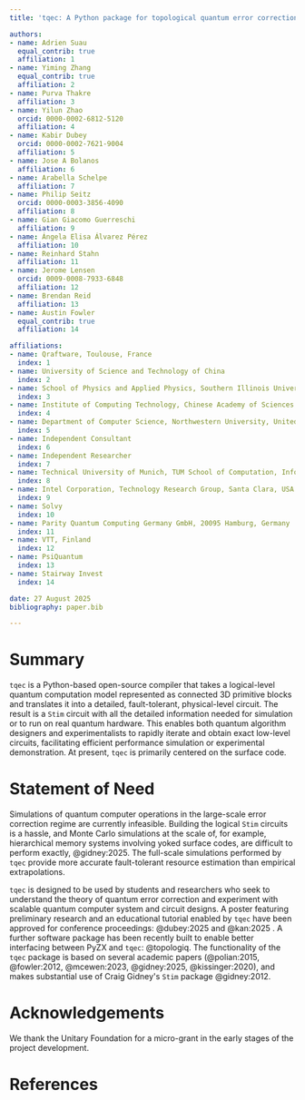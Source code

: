 ```yaml
---
title: 'tqec: A Python package for topological quantum error correction'

authors:
- name: Adrien Suau
  equal_contrib: true
  affiliation: 1
- name: Yiming Zhang
  equal_contrib: true
  affiliation: 2
- name: Purva Thakre
  affiliation: 3
- name: Yilun Zhao
  orcid: 0000-0002-6812-5120
  affiliation: 4
- name: Kabir Dubey
  orcid: 0000-0002-7621-9004
  affiliation: 5
- name: Jose A Bolanos
  affiliation: 6
- name: Arabella Schelpe
  affiliation: 7
- name: Philip Seitz
  orcid: 0000-0003-3856-4090
  affiliation: 8
- name: Gian Giacomo Guerreschi
  affiliation: 9
- name: Ángela Elisa Álvarez Pérez
  affiliation: 10
- name: Reinhard Stahn
  affiliation: 11
- name: Jerome Lensen
  orcid: 0009-0008-7933-6848
  affiliation: 12
- name: Brendan Reid
  affiliation: 13
- name: Austin Fowler
  equal_contrib: true
  affiliation: 14

affiliations:
- name: Qraftware, Toulouse, France
  index: 1
- name: University of Science and Technology of China
  index: 2
- name: School of Physics and Applied Physics, Southern Illinois University, Carbondale, IL, 62901, USA
  index: 3
- name: Institute of Computing Technology, Chinese Academy of Sciences
  index: 4
- name: Department of Computer Science, Northwestern University, United States
  index: 5
- name: Independent Consultant
  index: 6
- name: Independent Researcher
  index: 7
- name: Technical University of Munich, TUM School of Computation, Information and Technology
  index: 8
- name: Intel Corporation, Technology Research Group, Santa Clara, USA
  index: 9
- name: Solvy
  index: 10
- name: Parity Quantum Computing Germany GmbH, 20095 Hamburg, Germany
  index: 11
- name: VTT, Finland
  index: 12
- name: PsiQuantum
  index: 13
- name: Stairway Invest
  index: 14

date: 27 August 2025
bibliography: paper.bib

---
```


# Summary

`tqec` is a Python-based open-source compiler that takes a logical-level quantum
computation model represented as connected 3D primitive blocks and translates it into a detailed,
fault-tolerant, physical-level circuit. The result is a `Stim` circuit with all the detailed
information needed for simulation or to run on real quantum hardware. This enables both quantum algorithm
designers and experimentalists to rapidly iterate and obtain exact low-level circuits, facilitating
efficient performance simulation or experimental demonstration. At present, `tqec` is
primarily centered on the surface code.

# Statement of Need

Simulations of quantum computer operations in the large-scale error correction regime are currently
infeasible. Building the logical `Stim` circuits is a hassle, and Monte Carlo simulations at the scale of,
for example, hierarchical memory systems involving yoked surface codes, are difficult to perform exactly, @gidney:2025.
The full-scale simulations performed by `tqec` provide more accurate fault-tolerant resource estimation
than empirical extrapolations.

`tqec` is designed to be used by students and researchers who seek to understand the theory of quantum
error correction and experiment with scalable quantum computer system and circuit designs. A poster featuring
preliminary research and an educational tutorial enabled by `tqec` have been approved for conference
proceedings: @dubey:2025 and @kan:2025 . A further software package has been recently built to enable better interfacing
between PyZX and `tqec`: @topologiq. The functionality of the `tqec` package is based on several
academic papers (@polian:2015, @fowler:2012, @mcewen:2023, @gidney:2025, @kissinger:2020), and makes
substantial use of Craig Gidney's `Stim` package @gidney:2012.

# Acknowledgements

We thank the Unitary Foundation for a micro-grant in the early stages of the project development.

# References
